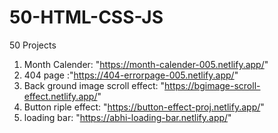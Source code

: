 # 50-HTML-CSS-JS
50 Projects
1) Month Calender: "https://month-calender-005.netlify.app/"
2) 404 page :"https://404-errorpage-005.netlify.app/"
3) Back ground image scroll effect: "https://bgimage-scroll-effect.netlify.app/"
4) Button riple effect: "https://button-effect-proj.netlify.app/"
5) loading bar: "https://abhi-loading-bar.netlify.app/"